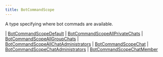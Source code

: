 ```yaml
---
title: BotCommandScope
---
```


A type specifying where bot commads are available.

<div class="font-mono whitespace-pre"><span class="opacity-50">|</span> <a href="/gh/types/botcommandscopedefault"  >BotCommandScopeDefault</a>
<span class="opacity-50">|</span> <a href="/gh/types/botcommandscopeallprivatechats"  >BotCommandScopeAllPrivateChats</a>
<span class="opacity-50">|</span> <a href="/gh/types/botcommandscopeallgroupchats"  >BotCommandScopeAllGroupChats</a>
<span class="opacity-50">|</span> <a href="/gh/types/botcommandscopeallchatadministrators"  >BotCommandScopeAllChatAdministrators</a>
<span class="opacity-50">|</span> <a href="/gh/types/botcommandscopechat"  >BotCommandScopeChat</a>
<span class="opacity-50">|</span> <a href="/gh/types/botcommandscopechatadministrators"  >BotCommandScopeChatAdministrators</a>
<span class="opacity-50">|</span> <a href="/gh/types/botcommandscopechatmember"  >BotCommandScopeChatMember</a></div>

